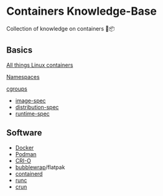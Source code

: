 # Containers Knowledge-Base
Collection of knowledge on containers 🐋📦

## Basics

[All things Linux containers](http://containerz.info/)

[Namespaces](https://en.wikipedia.org/wiki/Linux_namespaces)

[cgroups](https://en.wikipedia.org/wiki/Cgroups)

- [image-spec](https://github.com/opencontainers/image-spec)
- [distribution-spec](https://github.com/opencontainers/distribution-spec)
- [runtime-spec](https://github.com/opencontainers/runtime-spec)


## Software

* [Docker](https://github.com/docker/cli)
* [Podman](https://github.com/containers/podman)
* [CRI-O](https://github.com/cri-o/cri-o)
* [bubblewrap](https://github.com/containers/bubblewrap)/flatpak
* [containerd](https://github.com/containerd/containerd)
* [runc](https://github.com/opencontainers/runc)
* [crun](https://github.com/containers/crun)
